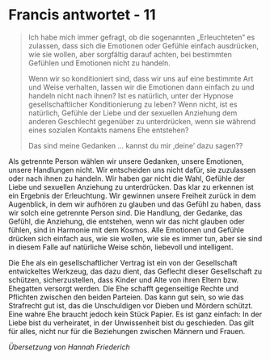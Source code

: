 # Francis antwortet - 11

>Ich habe mich immer gefragt, ob die sogenannten „Erleuchteten“ es zulassen, dass sich die Emotionen oder Gefühle einfach ausdrücken, wie sie wollen, aber sorgfältig darauf achten, bei bestimmten Gefühlen und Emotionen nicht zu handeln.
>
>Wenn wir so konditioniert sind, dass wir uns auf eine bestimmte Art und Weise verhalten, lassen wir die Emotionen dann einfach zu und handeln nicht nach ihnen? Ist es natürlich, unter der Hypnose gesellschaftlicher Konditionierung zu leben? Wenn nicht, ist es natürlich, Gefühle der Liebe und der sexuellen Anziehung dem anderen Geschlecht gegenüber zu unterdrücken, wenn sie während eines sozialen Kontakts namens Ehe entstehen?
>
>Das sind meine Gedanken ... kannst du mir ‚deine’ dazu sagen??

Als getrennte Person wählen wir unsere Gedanken, unsere Emotionen, unsere Handlungen nicht. Wir entscheiden uns nicht dafür, sie zuzulassen oder nach ihnen zu handeln. Wir haben gar nicht die Wahl, Gefühle der Liebe und sexuellen Anziehung zu unterdrücken. Das klar zu erkennen ist ein Ergebnis der Erleuchtung. Wir gewinnen unsere Freiheit zurück in dem Augenblick, in dem wir aufhören zu glauben und das Gefühl zu haben, dass wir solch eine getrennte Person sind. Die Handlung, der Gedanke, das Gefühl, die Anziehung, die entstehen, wenn wir das nicht glauben oder fühlen, sind in Harmonie mit dem Kosmos. Alle Emotionen und Gefühle drücken sich einfach aus, wie sie wollen, wie sie es immer tun, aber sie sind in diesem Falle auf natürliche Weise schön, liebevoll und intelligent.

Die Ehe als ein gesellschaftlicher Vertrag ist ein von der Gesellschaft entwickeltes Werkzeug, das dazu dient, das Geflecht dieser Gesellschaft zu schützen, sicherzustellen, dass Kinder und Alte von ihren Eltern bzw. Ehegatten versorgt werden. Die Ehe schafft gegenseitige Rechte und Pflichten zwischen den beiden Parteien. Das kann gut sein, so wie das Strafrecht gut ist, das die Unschuldigen vor Dieben und Mördern schützt. Eine wahre Ehe braucht jedoch kein Stück Papier. Es ist ganz einfach: In der Liebe bist du verheiratet, in der Unwissenheit bist du geschieden. Das gilt für alles, nicht nur für die Beziehungen zwischen Männern und Frauen.

_Übersetzung von Hannah Friederich_